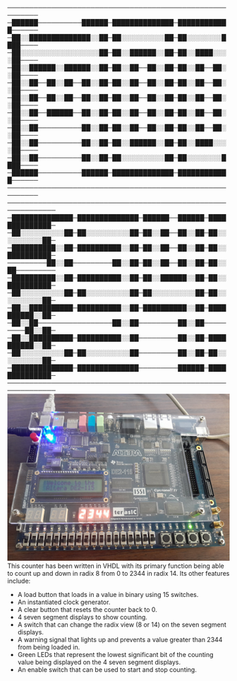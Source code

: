 ─────────────────────────────────────────────────────────
─██████──────────██████─██████████████─████████████──────
─██░░██████████████░░██─██░░░░░░░░░░██─██░░░░░░░░████────
─██░░░░░░░░░░░░░░░░░░██─██░░██████░░██─██░░████░░░░██────
─██░░██████░░██████░░██─██░░██──██░░██─██░░██──██░░██────
─██░░██──██░░██──██░░██─██░░██──██░░██─██░░██──██░░██────
─██░░██──██░░██──██░░██─██░░██──██░░██─██░░██──██░░██────
─██░░██──██████──██░░██─██░░██──██░░██─██░░██──██░░██────
─██░░██──────────██░░██─██░░██──██░░██─██░░██──██░░██────
─██░░██──────────██░░██─██░░██████░░██─██░░████░░░░██────
─██░░██──────────██░░██─██░░░░░░░░░░██─██░░░░░░░░████────
─██████──────────██████─██████████████─████████████──────
─────────────────────────────────────────────────────────
─────────────────────────────────────────────────────────────
─██████████████─██████████████─██████──██████─██████████████─
─██░░░░░░░░░░██─██░░░░░░░░░░██─██░░██──██░░██─██░░░░░░░░░░██─
─██████████░░██─██████████░░██─██░░██──██░░██─██░░██████████─
─────────██░░██─────────██░░██─██░░██──██░░██─██░░██─────────
─██████████░░██─██████████░░██─██░░██████░░██─██░░██████████─
─██░░░░░░░░░░██─██░░░░░░░░░░██─██░░░░░░░░░░██─██░░░░░░░░░░██─
─██░░██████████─██████████░░██─██████████░░██─██████████░░██─
─██░░██─────────────────██░░██─────────██░░██─────────██░░██─
─██░░██████████─██████████░░██─────────██░░██─██████████░░██─
─██░░░░░░░░░░██─██░░░░░░░░░░██─────────██░░██─██░░░░░░░░░░██─
─██████████████─██████████████─────────██████─██████████████─
───────────────────────────────────────────────────────────── 
![alt text](https://github.com/1y4nu/modulo2345UpDownCounter/blob/main/images/fpga.jpg?raw=true)
This counter has been written in VHDL with its primary function being able to count up and down in radix 8 from 0 to 2344 in radix 14. Its other features include:
- A load button that loads in a value in binary using 15 switches.
- An instantiated clock generator.
- A clear button that resets the counter back to 0.
- 4 seven segment displays to show counting.
- A switch that can change the radix view (8 or 14) on the seven segment displays.
- A warning signal that lights up and prevents a value greater than 2344 from being loaded in.
- Green LEDs that represent the lowest significant bit of the counting value being displayed on the 4 seven segment displays.
- An enable switch that can be used to start and stop counting.
